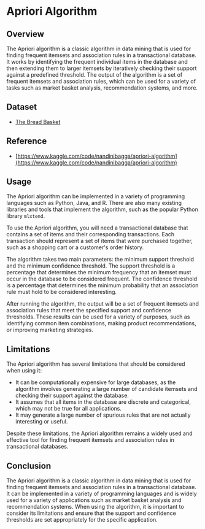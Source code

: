 # Apriori Algorithm

## Overview

The Apriori algorithm is a classic algorithm in data mining that is used for finding frequent itemsets and association rules in a transactional database. It works by identifying the frequent individual items in the database and then extending them to larger itemsets by iteratively checking their support against a predefined threshold. The output of the algorithm is a set of frequent itemsets and association rules, which can be used for a variety of tasks such as market basket analysis, recommendation systems, and more.

## Dataset
  - [The Bread Basket](https://www.kaggle.com/datasets/mittalvasu95/the-bread-basket)

## Reference
  - [https://www.kaggle.com/code/nandinibagga/apriori-algorithm](https://www.kaggle.com/code/nandinibagga/apriori-algorithm)

## Usage

The Apriori algorithm can be implemented in a variety of programming languages such as Python, Java, and R. There are also many existing libraries and tools that implement the algorithm, such as the popular Python library `mlxtend`. 

To use the Apriori algorithm, you will need a transactional database that contains a set of items and their corresponding transactions. Each transaction should represent a set of items that were purchased together, such as a shopping cart or a customer's order history. 

The algorithm takes two main parameters: the minimum support threshold and the minimum confidence threshold. The support threshold is a percentage that determines the minimum frequency that an itemset must occur in the database to be considered frequent. The confidence threshold is a percentage that determines the minimum probability that an association rule must hold to be considered interesting.

After running the algorithm, the output will be a set of frequent itemsets and association rules that meet the specified support and confidence thresholds. These results can be used for a variety of purposes, such as identifying common item combinations, making product recommendations, or improving marketing strategies.

## Limitations

The Apriori algorithm has several limitations that should be considered when using it:

- It can be computationally expensive for large databases, as the algorithm involves generating a large number of candidate itemsets and checking their support against the database.
- It assumes that all items in the database are discrete and categorical, which may not be true for all applications.
- It may generate a large number of spurious rules that are not actually interesting or useful.

Despite these limitations, the Apriori algorithm remains a widely used and effective tool for finding frequent itemsets and association rules in transactional databases.

## Conclusion

The Apriori algorithm is a classic algorithm in data mining that is used for finding frequent itemsets and association rules in a transactional database. It can be implemented in a variety of programming languages and is widely used for a variety of applications such as market basket analysis and recommendation systems. When using the algorithm, it is important to consider its limitations and ensure that the support and confidence thresholds are set appropriately for the specific application.